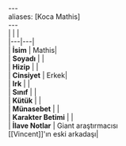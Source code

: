 ---<br>aliases: [Koca Mathis]<br>---<br>|  |  |<br>|---|---|<br>| **İsim** | Mathis|<br>| **Soyadı** | |<br>| **Hizip** | |<br>| **Cinsiyet** | Erkek|<br>| **Irk** | |<br>| **Sınıf** | |<br>| **Kütük** | |<br>| **Münasebet** | |<br>| **Karakter Betimi** | |<br>| **İlave Notlar** | Giant araştırmacısı<br>[[Vincent]]'ın eski arkadaşı|<br>